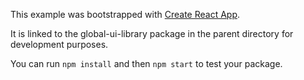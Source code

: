 This example was bootstrapped with [Create React App](https://github.com/facebook/create-react-app).

It is linked to the global-ui-library package in the parent directory for development purposes.

You can run `npm install` and then `npm start` to test your package.
